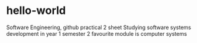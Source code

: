 # hello-world
Software Engineering, github practical 2 sheet
Studying software systems development 
in year 1 semester 2
favourite module is computer systems
